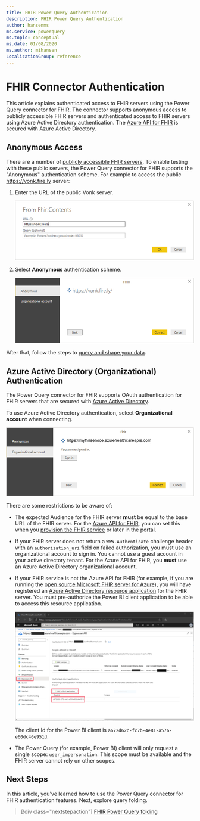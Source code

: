 ```yaml
---
title: FHIR Power Query Authentication
description: FHIR Power Query Authentication
author: hansenms
ms.service: powerquery
ms.topic: conceptual
ms.date: 01/08/2020
ms.author: mihansen
LocalizationGroup: reference
---
```


# FHIR Connector Authentication

This article explains authenticated access to FHIR servers using the Power Query connector for FHIR. The connector supports anonymous access to publicly accessible FHIR servers and authenticated access to FHIR servers using Azure Active Directory authentication. The [Azure API for FHIR](/azure/healthcare-apis) is secured with Azure Active Directory.

## Anonymous Access

There are a number of [publicly accessible FHIR servers](https://wiki.hl7.org/index.php?title=Publicly_Available_FHIR_Servers_for_testing). To enable testing with these public servers, the Power Query connector for FHIR supports the "Anonymous" authentication scheme. For example to access the public https://vonk.fire.ly server:

1. Enter the URL of the public Vonk server.

    ![Access public Vonk server.](FHIR-Access-Vonk.png)

1. Select **Anonymous** authentication scheme.

    ![Vonk anonymous authentication.](FHIR-Access-Vonk-Anonymous.png)

After that, follow the steps to [query and shape your data](FHIR.md).

## Azure Active Directory (Organizational) Authentication

The Power Query connector for FHIR supports OAuth authentication for FHIR servers that are secured with [Azure Active Directory](https://azure.microsoft.com/services/active-directory/). 

To use Azure Active Directory authentication, select **Organizational account** when connecting.

![FHIR Sign In.](FHIR-Sign-In.png)

There are some restrictions to be aware of:

* The expected Audience for the FHIR server **must** be equal to the base URL of the FHIR server. For the [Azure API for FHIR](/azure/healthcare-apis/), you can set this when you [provision the FHIR service](/azure/healthcare-apis/fhir-paas-portal-quickstart#additional-settings) or later in the portal.

* If your FHIR server does not return a `WWW-Authenticate` challenge header with an `authorization_uri` field on failed authorization, you must use an organizational account to sign in. You cannot use a guest account in your active directory tenant. For the Azure API for FHIR, you **must** use an Azure Active Directory organizational account.

* If your FHIR service is not the Azure API for FHIR (for example, if you are running the [open source Microsoft FHIR server for Azure](https://github.com/Microsoft/fhir-server)), you will have registered an [Azure Active Directory resource application](/azure/healthcare-apis/register-resource-azure-ad-client-app) for the FHIR server. You must pre-authorize the Power BI client application to be able to access this resource application.

    ![Pre Authorize Power BI.](FHIR-PreAuthorize-PowerBI.png)

    The client Id for the Power BI client is `a672d62c-fc7b-4e81-a576-e60dc46e951d`.

* The Power Query (for example, Power BI) client will only request a single scope: `user_impersonation`. This scope must be available and the FHIR server cannot rely on other scopes.

## Next Steps

In this article, you've learned how to use the Power Query connector for FHIR authentication features. Next, explore query folding.

>[!div class="nextstepaction"]
>[FHIR Power Query folding](FHIR-QueryFolding.md)